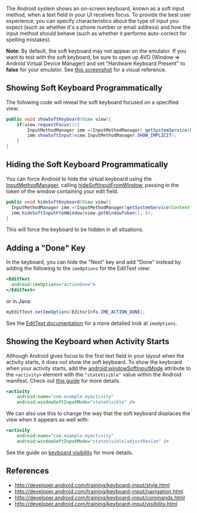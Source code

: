 The Android system shows an on-screen keyboard, known as a soft input method, when a text field in your UI receives focus. To provide the best user experience, you can specify characteristics about the type of input you expect (such as whether it's a phone number or email address) and how the input method should behave (such as whether it performs auto-correct for spelling mistakes).

**Note:** By default, the soft keyboard may not appear on the emulator. If you want to test with the soft keyboard, be sure to open up AVD (Window => Android Virtual Device Manager) and set "Hardware Keyboard Present" to **false** for your emulator. See [this screenshot](http://imgur.com/a/kf1s9) for a visual reference.

## Showing Soft Keyboard Programmatically 

The following code will reveal the soft keyboard focused on a specified view:

```java
public void showSoftKeyboard(View view){
    if(view.requestFocus()){
        InputMethodManager imm =(InputMethodManager) getSystemService(Context.INPUT_METHOD_SERVICE);
        imm.showSoftInput(view,InputMethodManager.SHOW_IMPLICIT);
    }
}
```

## Hiding the Soft Keyboard Programmatically

You can force Android to hide the virtual keyboard using the [InputMethodManager](http://developer.android.com/reference/android/view/inputmethod/InputMethodManager.html), calling [hideSoftInputFromWindow](http://developer.android.com/reference/android/view/inputmethod/InputMethodManager.html#hideSoftInputFromWindow%28android.os.IBinder,%20int%29), passing in the token of the window containing your edit field.

```java
public void hideSoftKeyboard(View view){
  InputMethodManager imm =(InputMethodManager)getSystemService(Context.INPUT_METHOD_SERVICE);
  imm.hideSoftInputFromWindow(view.getWindowToken(), 0);
}
```

This will force the keyboard to be hidden in all situations. 

## Adding a "Done" Key

In the keyboard, you can hide the "Next" key and add "Done" instead by adding the following to the `imeOptions` for the EditText view:

```xml
<EditText
  android:imeOptions="actionDone">
</EditText>
```

or in Java:

```java
myEditText.setImeOptions(EditorInfo.IME_ACTION_DONE);
```

See the [EditText documentation](http://developer.android.com/reference/android/widget/TextView.html#attr_android%3aimeActionLabel) for a more detailed look at `imeOptions`.

## Showing the Keyboard when Activity Starts

Although Android gives focus to the first text field in your layout when the activity starts, it does not show the soft keyboard. To show the keyboard when your activity starts, add the [android:windowSoftInputMode](http://developer.android.com/guide/topics/manifest/activity-element.html#wsoft) attribute to the `<activity>` element with the `"stateVisible"` value within the Android manifest. Check out [this guide](http://developer.android.com/training/keyboard-input/visibility.html#ShowOnStart) for more details.

```xml
<activity
    android:name="com.example.myactivity"
    android:windowSoftInputMode="stateVisible" />
```

We can also use this to change the way that the soft keyboard displaces the view when it appears as well with:

```xml
<activity
    android:name="com.example.myactivity"
    android:windowSoftInputMode="stateVisible|adjustResize" />
```

See the guide on [keyboard visibility](http://developer.android.com/training/keyboard-input/visibility.html) for more details.

## References

 * <http://developer.android.com/training/keyboard-input/style.html>
 * <http://developer.android.com/training/keyboard-input/navigation.html>
 * <http://developer.android.com/training/keyboard-input/commands.html>
 * <http://developer.android.com/training/keyboard-input/visibility.html>